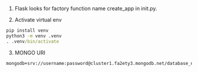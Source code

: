 1. Flask looks for factory function name create_app in init.py.

2. Activate virtual env
```cmd
pip install venv
python3 -m venv .venv
. .venv/bin/activate
```

3. MONGO URI
```cmd
mongodb+srv://username:password@cluster1.fa2ety3.mongodb.net/database_name?retryWrites=true&w=majority
```
